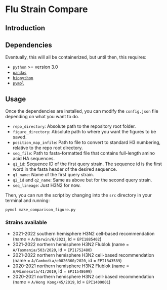 # Flu Strain Compare

## Introduction

## Dependencies

Eventually, this will all be containerized, but until then, this requires:

* `python` >= version 3.0
* [`pandas`](https://pypi.org/project/pandas/)
* [`biopython`](https://pypi.org/project/biopython/)
* [`pymol`](https://github.com/schrodinger/pymol-open-source)

## Usage

Once the dependencies are installed, you can modify the `config.json` file depending on what you want to do.

* `repo_directory`: Absolute path to the repository root folder.
* `figure_directory`: Absolute path to where you want the figures to be saved.
* `position_map_infile`: Path to file to convert to standard H3 numbering, relative to the repo root directory.
* `seq_file`: Path to fasta-formatted file that contains full-length amino acid HA sequences.
* `q1_id`: Sequence ID of the first query strain. The sequence id is the first word in the fasta header of the desired sequence.
* `q1_name`: Name of the first query strain.
* `q2_id` and `q2_name`: Same as above but for the second query strain.
* `seq_lineage`: Just H3N2 for now.

Then, you can run the script by changing into the `src` directory in your terminal and running:

```
pymol make_comparison_figure.py
```

### Strains available
* 2021-2022 southern hemisphere H3N2 cell-based recommendation (name = `A/Darwin/6/2021`, id = `EPI1885402`)
* 2021-2022 northern hemisphere H3N2 Flublok (name = `A/Tasmania/503/2020`, id = `EPI1752480`)
* 2021-2022 northern hemisphere H3N2 cell-based recommendation (name = `A/Cambodia/e0826360/2020`, id =  `EPI1843589`)
* 2020-2021 northern hemisphere H3N2 Flublok (name = `A/Minnesota/41/2019`, id = `EPI1548699`)
* 2020-2021 northern hemisphere H3N2 cell-based recommendation (name = `A/Hong Kong/45/2019`, id = `EPI1409001`) 
